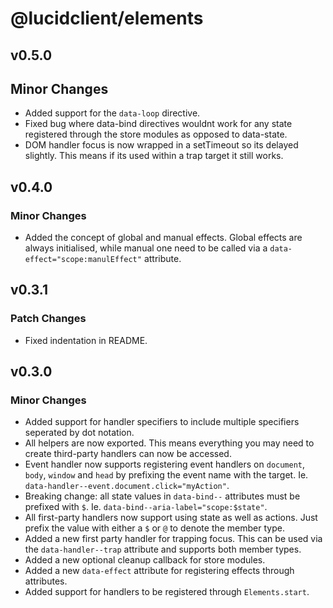 # @lucidclient/elements

## v0.5.0

## Minor Changes

- Added support for the `data-loop` directive.
- Fixed bug where data-bind directives wouldnt work for any state registered through the store modules as opposed to data-state.
- DOM handler focus is now wrapped in a setTimeout so its delayed slightly. This means if its used within a trap target it still works.

## v0.4.0

### Minor Changes

- Added the concept of global and manual effects. Global effects are always initialised, while manual one need to be called via a `data-effect="scope:manulEffect"` attribute.

## v0.3.1

### Patch Changes

- Fixed indentation in README.

## v0.3.0

### Minor Changes

- Added support for handler specifiers to include multiple specifiers seperated by dot notation.
- All helpers are now exported. This means everything you may need to create third-party handlers can now be accessed.
- Event handler now supports registering event handlers on `document`, `body`, `window` and `head` by prefixing the event name with the target. Ie. `data-handler--event.document.click="myAction"`.
- Breaking change: all state values in `data-bind--` attributes must be prefixed with `$`. Ie. `data-bind--aria-label="scope:$state"`.
- All first-party handlers now support using state as well as actions. Just prefix the value with either a `$` or `@` to denote the member type.
- Added a new first party handler for trapping focus. This can be used via the `data-handler--trap` attribute and supports both member types.
- Added a new optional cleanup callback for store modules.
- Added a new `data-effect` attribute for registering effects through attributes.
- Added support for handlers to be registered through `Elements.start`.
